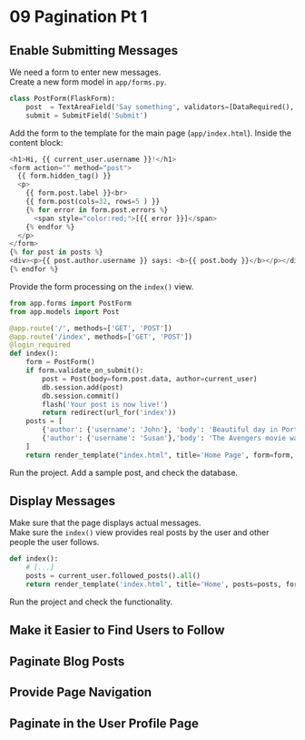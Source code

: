 # 09 Pagination Pt 1

## Enable Submitting Messages
We need a form to enter new messages.  
Create a new form model in `app/forms.py`.
```python
class PostForm(FlaskForm):
    post  = TextAreaField('Say something', validators=[DataRequired(), Length(min=1, max=140)])
    submit = SubmitField('Submit')
```
Add the form to the template for the main page (`app/index.html`). Inside the content block:
```python
<h1>Hi, {{ current_user.username }}!</h1>
<form action="" method="post">
  {{ form.hidden_tag() }}
  <p>
    {{ form.post.label }}<br>
    {{ form.post(cols=32, rows=5 ) }}
    {% for error in form.post.errors %}
      <span style="color:red;">[{{ error }}]</span>
    {% endfor %}
  </p>
</form>
{% for post in posts %}
<div><p>{{ post.author.username }} says: <b>{{ post.body }}</b></p></div>
{% endfor %}
```
Provide the form processing on the `index()` view.
```python
from app.forms import PostForm
from app.models import Post

@app.route('/', methods=['GET', 'POST'])
@app.route('/index', methods=['GET', 'POST'])
@login_required
def index():
    form = PostForm()
    if form.validate_on_submit():
        post = Post(body=form.post.data, author=current_user)
        db.session.add(post)
        db.session.commit()
        flash('Your post is now live!')
        return redirect(url_for('index'))
    posts = [
        {'author': {'username': 'John'}, 'body': 'Beautiful day in Portland!'},
        {'author': {'username': 'Susan'},'body': 'The Avengers movie was so cool!'}
    ]
    return render_template("index.html", title='Home Page', form=form, posts=posts)
```
Run the project. Add a sample post, and check the database.

## Display Messages
Make sure that the page displays actual messages.  
Make sure the `index()` view provides real posts by the user and other people the user follows.
```python
def index():
    # [...]
    posts = current_user.followed_posts().all()
    return render_template('index.html', title='Home', posts=posts, form=form)
```
Run the project and check the functionality.

## Make it Easier to Find Users to Follow

## Paginate Blog Posts

## Provide Page Navigation

## Paginate in the User Profile Page

##
